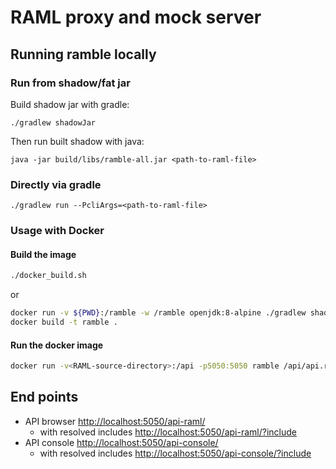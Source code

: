 # RAML proxy and mock server

## Running ramble locally

### Run from shadow/fat jar

Build shadow jar with gradle:

```
./gradlew shadowJar
```

Then run built shadow with java:

```
java -jar build/libs/ramble-all.jar <path-to-raml-file>
```

### Directly via gradle

```
./gradlew run --PcliArgs=<path-to-raml-file>
```

### Usage with Docker

#### Build the image

```bash
./docker_build.sh
```

or

```bash
docker run -v ${PWD}:/ramble -w /ramble openjdk:8-alpine ./gradlew shadowJar
docker build -t ramble .
```

#### Run the docker image

```bash
docker run -v<RAML-source-directory>:/api -p5050:5050 ramble /api/api.raml 
```

## End points

- API browser [http://localhost:5050/api-raml/]()
    - with resolved includes [http://localhost:5050/api-raml/?include]()
- API console [http://localhost:5050/api-console/]()
    - with resolved includes [http://localhost:5050/api-console/?include]()
